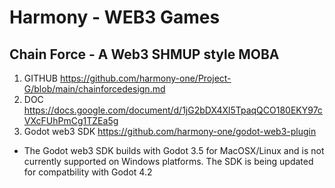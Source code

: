 # Harmony - WEB3 Games


## Chain Force - A Web3 SHMUP style MOBA 

1. GITHUB https://github.com/harmony-one/Project-G/blob/main/chainforcedesign.md
2. DOC https://docs.google.com/document/d/1jG2bDX4Xl5TpaqQCO180EKY97cVXcFUhPmCg1TZEa5g
3. Godot web3 SDK https://github.com/harmony-one/godot-web3-plugin 
* The Godot web3 SDK builds with Godot 3.5 for MacOSX/Linux and is not currently supported on Windows platforms. The SDK is being updated for compatbility with Godot 4.2
